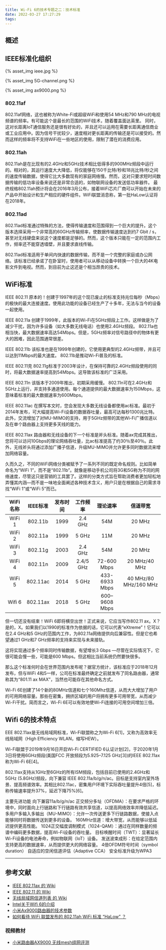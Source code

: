 ```yaml
---
title: Wi-Fi 6的技术专题之二：技术标准
date: 2022-03-27 17:27:29
tags:
---
```


## 概述

## IEEE标准化组织

{% asset_img ieee.jpg %}

{% asset_img 5G-channel.png %}

{% asset_img ax9000.png %}



### 802.11af

802.11af网络，这也被称为White-Fi或超级WiFi和使用54 MHz和790 MHz的电视频谱的频率。有可能这个是最长的范围的WiFi技术，随着覆盖面达英里。
同时，这对长距离IoT通信服务还是很有好处的，并且还可以运用在需要长距离通信商业或工业应用中。因为信号干扰较少，速度相对更长距离的传输还是可以接受的。然而这样的频率将不支持WiFi在一些地区的使用，限制了潜在的消费应用。

### 802.11ah

802.11ah是在比现有的2.4GHz和5GHz技术相比低得多的900MHz频段中运行的。相对的，其运行速度大大降低，将仅能够在150千比特/秒和18兆比特/秒之间的速度传输数据，使得它比大多数现有的家庭网络慢。然而，这对只要求短时间数据传输的低功率设备来说还是非常合适的，如物联网设备的发送低功率器件。
最终规格802.11ah预计将会在2016年3月公布，接着WiFi芯片厂商可以开始在未来的产品中开始设计和生产相应的硬件组件。WiFi联盟消息称，第一批HaLow认证将在2018年。

### 802.11ad

802.11ad标准通过特殊的方法，使得传输速度和范围得到一个巨大的提升。这个版本选择采用一个非常高的60GHz传输频率，使数据传输速度达到约7 Gbit / s，甚至对无线硬盘来说这个速度都是足够的。然而，这个版本只能在一定的范围内工作，频率还不能穿透墙壁，并且要求直线传输。

802.11ad标准适用于单间内快速的数据传输，而不是一个完整的家庭或办公网络。该标准已经承诺了在卧室时，使用者可以从移动设备中转换一个巨大的4K电影文件到电视。然而，到目前为止这还是个相当昂贵的技术。

## WiFi标准

IEEE 802.11
原本的！创建于1997年的这个现已废止的标准支持兆位每秒（Mbps）的极快的最大连接速度。使用此功能的设备已经生产了十多年，无法与当今的设备一起使用。

IEEE 802.11a
创建于1999年，此版本的Wi-Fi在5GHz频段上工作。这样做是为了减少干扰，因为许多设备（如大多数无线电话）也使用2.4GHz频段。 802.11a也相当快，最大数据速率高达54Mbps。但是，5GHz频率对信号路径中的物体有更大的困难，因此范围通常很差。

IEEE 802.11b
该标准也是在1999年创建的，它使用更典型的2.4GHz频带，并且可以达到11Mbps的最大速度。 802.11b是推动Wi-Fi普及的标准。

IEEE 802.11克
802.11g标准于2003年设计，在保持可靠的2.4GHz频段使用的同时，将最大数据速率提高到54Mbps。这导致该标准的广泛采用。

IEEE 802.11n
该版本于2009年推出，初期采用缓慢。 802.11n可在2.4GHz和5GHz上运行，并支持多通道使用。每个通道提供的最大数据速率为150Mbps，这意味着标准的最大数据速率为600Mbps。

IEEE 802.11ac
在撰写本文时，您会发现大多数无线设备都使用ac标准。最初于2014年发布，可大幅提高Wi-Fi设备的数据吞吐量，最高可达每秒1300兆比特。此外，交流增加了对MU-MIMO的支持，用于5GHz频带的其他Wi-Fi广播信道以及在单个路由器上支持更多天线的能力。

IEEE 802.11ax
路由器和无线设备的下一个标准是斧头标准。随着ax完成其推出，您将可以访问10Gbps的理论网络吞吐量，比ac标准提高了约30％至40％。此外，无线斧头将通过添加广播子信道，升级MU-MIMO并允许更多同时数据流来增加网络容量。



久而久之，不同的WiFi网络分类被赋予了一系列不同的既定命名规则。比如简单命名为“WiFi 1”，而不是“802.11b”。就像是移动手机公司将3G和5G称为不同的网络速度，尽管这只是营销的工具罢了。这样的分类方式旨在帮助消费者更加轻松地弄懂其内涵—而不是一味地全面阐述各种技术含义，用户只是在根据自己的需求寻找“WiFi 1”或“WiFi 5”而已。

|WiFi名称|IEEE标准|发布时间|工作频率|理论速率|信道带宽|
|:-:|:-:|:-:|:-:|:-:|:-:|
|WiFi 1|802.11b|1999|2.4 GHz|54M|20 MHz|
|WiFi 2|802.11a|1999|5 GHz|11M|20 MHz|
|WiFi 3|802.11g|2003|2.4 GHz|54M|20 MHz|
|WiFi 4|802.11n|2009|2.4/5 GHz|72-600 Mbps|20 MHz/40 MHz|
|WiFi 5|802.11ac|2014|5 GHz|433-6933 Mbps|40 MHz/80 MHz/160 MHz|
|Wifi 6|802.11ax|2018|5 GHz|600–9608 Mbps||

但一切还没有结束！WiFi 6即将横空出世！正式来说，它应当写作802.11 ax。X？是的，X。如果我们以1990的标准作为依据的话，它可以代表“eXtreme”！它可以在2.4 GHz和5 GHz的范围内工作，为802.11a网络提供向后兼容性。但是它也希望通过1 GHz和7 GHz频率的支持来实现与未来接轨。

这将实现通过多个频率同时传输数据，有望增长3 Gbps —尽管在实际情况下，它很可能会慢一些，可能是600 Mbps。但这相比当前系统仍然要快很多。

那么这个标准何时会在世界范围内发布呢？据官方统计，该标准应于2018年12月发布，但与WiFi 4和5一样，公司在标准最终确定之前就发布了同名路由器，通常称其为“801.11 ax MAX”，当然也可能存在其他命名方式。

Wi-Fi 6E创建了14个新的80MHz信道和七个160Mhz信道，从而大大增加了用户的可用网络容量。那些在密集，拥挤区域的用户将拥有更多可用带宽，从而减少Wi-Fi干扰。简而言之，Wi-Fi 6E可以有效地使Wi-Fi连接的可用空间增加三倍。

## Wifi 6的技术特点

EEE 802.11ax是无线局域网标准，Wi-Fi联盟称之为Wi-Fi 6[1]，又称为高效率无线局域网（High Efficiency WLAN，缩写HEW）。

Wi-Fi联盟于2019年9月16日开启Wi-Fi CERTIFIED 6认证计划[2]，于2020年1月3日将使用6GHz频段(美国FCC 开放频段为5.925–7.125 GHz[3])的IEEE 802.11ax称为Wi-Fi 6E[4]。

802.11ax支持从1GHz至6GHz的所有ISM频段，包括目前已使用的2.4GHz和5GHz (5.8GHz)频段，向下兼容 IEEE 802.11a/b/g/n/ac。目标是支持室内室外场景、提高频谱效率。其相比802.11ac，密集用户环境下实际吞吐量提升4倍[5]，标称传输速率提升37%，延迟下降75%[6]。

主要先进功能
向下兼容11a/b/g/n/ac
正交频分多址（OFDMA）：在要求严格的环境中，同时面向上行链路和下行链路有效共享信道，以提高网络效率并降低延迟。
多用户多输入多输出（MU-MIMO）：允许一次传送更多下行链路数据，使接入点能够同时将数据传送到更多的设备。
160MHz信道：增大带宽，从而能够以低延迟提供更高性能。
1024正交幅度调制模式（1024-QAM）：通过在同样数量的频谱中编码更多数据，提高Wi-Fi设备的吞吐量。
目标唤醒时间（TWT）：显著延长Wi-Fi设备的电池寿命，例如物联网（IoT）设备。
发送波束成形：在给定范围内支持更高的数据速率，从而提供更大的网络容量。
4倍OFDM符号时间（symbol duration）
自适应的空闲信道评估（Adaptive CCA）
安全标准升级为WPA3

---

## 参考文献

- [IEEE 802.11ax 的 Wiki](https://zh.wikipedia.org/wiki/IEEE_802.11ax)
- [IEEE 802.11 的 Wiki](https://zh.wikipedia.org/wiki/IEEE_802.11)
- [无线局域网信道列表 的 Wiki](https://zh.wikipedia.org/wiki/%E6%97%A0%E7%BA%BF%E5%B1%80%E5%9F%9F%E7%BD%91%E4%BF%A1%E9%81%93%E5%88%97%E8%A1%A8)
- [Intel关于Wifi 6的介绍](https://www.intel.cn/content/www/cn/zh/gaming/resources/wifi-6.html)
- [小米Ax9000路由器的技术参数](https://www.mi.com/mirouter/ax9000/specs)
- [如何看待 WiFi 联盟发布的 802.11ah WiFi 标准 “HaLow” ？](https://www.zhihu.com/question/39183519/answer/1156959383)

### 视频教材

- [小米路由器AX9000 无线mesh组网评测](https://www.ixigua.com/6900819345442603524?id=6958306910969791012&logTag=0781892ee341492262db)

